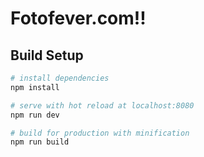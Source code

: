 # Fotofever.com!!



## Build Setup

``` bash
# install dependencies
npm install

# serve with hot reload at localhost:8080
npm run dev

# build for production with minification
npm run build
```

